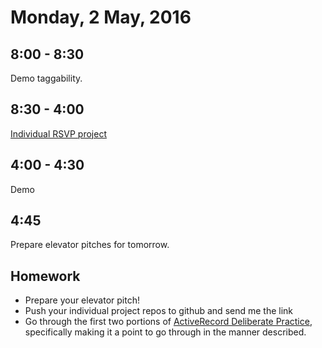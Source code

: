 Monday,  2 May, 2016
====================


8:00 - 8:30
-----------

Demo taggability.


8:30 - 4:00
-----------

[Individual RSVP project](https://github.com/CodePlatoon/curriculum/blob/master/phase3/rsvp_individual_project.md)


4:00 - 4:30
-----------

Demo


4:45
----

Prepare elevator pitches for tomorrow.

Homework
--------

* Prepare your elevator pitch!
* Push your individual project repos to github and send me the link
* Go through the first two portions of [ActiveRecord Deliberate Practice](https://github.com/JoshCheek/activerecord_deliberate_practice),
  specifically making it a point to go through in the manner described.
